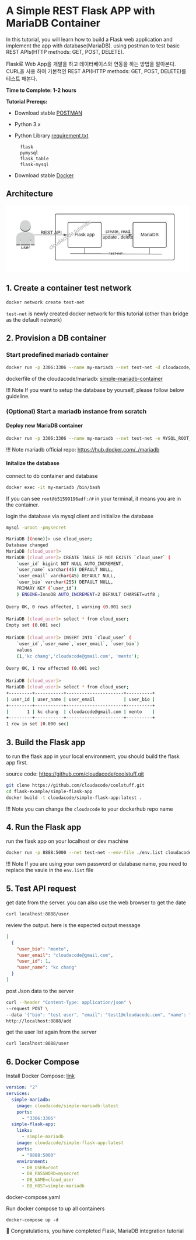 # A Simple REST Flask APP with MariaDB Container

In this tutorial, you will learn how to build a Flask web application and implement the app with database(MariaDB). using postman to test basic REST APIs(HTTP methods: GET, POST, DELETE).

Flask로 Web App을 개발을 하고 데이터베이스와 연동을 하는 방법을 알아본다. CURL을 사용 하여 기본적인 REST API(HTTP methods: GET, POST, DELETE)를 테스트 해본다.

**Time to Complete: 1-2 hours**

**Tutorial Prereqs:**

- Download stable [POSTMAN](https://www.postman.com/downloads/)
- Python 3.x
- Python Library [requirement.txt](https://github.com/cloudacode/coolstuff/blob/main/flask-example/simple-flask-app/requirements.txt)

        flask
        pymysql
        flask_table
        flask-mysql

- Download stable [Docker](https://docs.docker.com/get-docker/)

## Architecture

![docker-flask-mariadb](../assets/docker-flask-mariadb.jpeg)

## 1. Create a container test network

```bash
docker network create test-net
```
`test-net` is newly created docker network for this tutorial (other than bridge as the default network)

## 2. Provision a DB container

### Start predefined mariadb container

```bash
docker run -p 3306:3306 --name my-mariadb --net test-net -d cloudacode/simple-mariadb:latest
```

dockerfile of the cloudacode/mariadb: [simple-mariadb-container](https://github.com/cloudacode/coolstuff/tree/main/simple-mariadb-container)

!!! Note
    If you want to setup the database by yourself, please follow below guideline.

### (Optional) Start a mariadb instance from scratch

#### Deploy new MariaDB container

```bash
docker run -p 3306:3306 --name my-mariadb --net test-net -e MYSQL_ROOT_PASSWORD=mysecret -e MYSQL_DATABASE=cloud_user -d mariadb:latest
```

!!! Note
    mariadb official repo: https://hub.docker.com/_/mariadb

#### Initalize the database

connect to db container and database
```bash
docker exec -it my-mariadb /bin/bash
```

If you can see `root@b51599196adf:/#` in your terminal, it means you are in the container.

login the database via mysql client and initialize the database

```bash
mysql -uroot -pmysecret
```

```bash
MariaDB [(none)]> use cloud_user;
Database changed
MariaDB [cloud_user]>
MariaDB [cloud_user]> CREATE TABLE IF NOT EXISTS `cloud_user` (
    `user_id` bigint NOT NULL AUTO_INCREMENT,
    `user_name` varchar(45) DEFAULT NULL,
    `user_email` varchar(45) DEFAULT NULL,
    `user_bio` varchar(255) DEFAULT NULL,
    PRIMARY KEY (`user_id`)
    ) ENGINE=InnoDB AUTO_INCREMENT=2 DEFAULT CHARSET=utf8 ;

Query OK, 0 rows affected, 1 warning (0.001 sec)

MariaDB [cloud_user]> select * from cloud_user;
Empty set (0.001 sec)

MariaDB [cloud_user]> INSERT INTO `cloud_user` (
    `user_id`,`user_name`,`user_email`, `user_bio`)
    values
    (1,'kc chang','cloudacode@gmail.com', 'mento');

Query OK, 1 row affected (0.001 sec)

MariaDB [cloud_user]>
MariaDB [cloud_user]> select * from cloud_user;
+---------+-----------+----------------------+----------+
| user_id | user_name | user_email           | user_bio |
+---------+-----------+----------------------+----------+
|       1 | kc chang  | cloudacode@gmail.com | mento    |
+---------+-----------+----------------------+----------+
1 row in set (0.000 sec)

```

## 3. Build the Flask app

to run the flask app in your local environment, you should build the flask app first.

source code: https://github.com/cloudacode/coolstuff.git

```bash
git clone https://github.com/cloudacode/coolstuff.git
cd flask-example/simple-flask-app
docker build -t cloudacode/simple-flask-app:latest .
```

!!! Note
    you can change the `cloudacode` to your dockerhub repo name

## 4. Run the Flask app

run the flask app on your localhost or dev machine
```bash
docker run -p 8888:5000 --net test-net --env-file ./env.list cloudacode/simple-flask-app:latest
```

!!! Note
    If you are using your own password or database name, you need to replace the vaule in the `env.list` file

## 5. Test API request

get date from the server. you can also use the web browser to get the date
```bash
curl localhost:8888/user
```

review the output. here is the expected output message
```json
[
  {
    "user_bio": "mento",
    "user_email": "cloudacode@gmail.com",
    "user_id": 1,
    "user_name": "kc chang"
  }
]
```

post Json data to the server
```bash
curl --header "Content-Type: application/json" \
--request POST \
--data '{"bio": "test user", "email": "test1@cloudacode.com", "name": "test1"}' \
http://localhost:8888/add
```

get the user list again from the server
```bash
curl localhost:8888/user
```

## 6. Docker Compose

Install Docker Compose: [link](https://docs.docker.com/compose/install/)

```yaml
version: "2"
services:
  simple-mariadb:
    image: cloudacode/simple-mariadb:latest
    ports:
      - "3306:3306"
  simple-flask-app:
    links:
      - simple-mariadb
    image: cloudacode/simple-flask-app:latest
    ports:
      - "8888:5000"
    environment:
      - DB_USER=root
      - DB_PASSWORD=mysecret
      - DB_NAME=cloud_user
      - DB_HOST=simple-mariadb
```
docker-compose.yaml

Run docker compose to up all containers
```
docker-compose up -d
```

🎉 Congratulations, you have completed Flask, MariaDB integration tutorial
